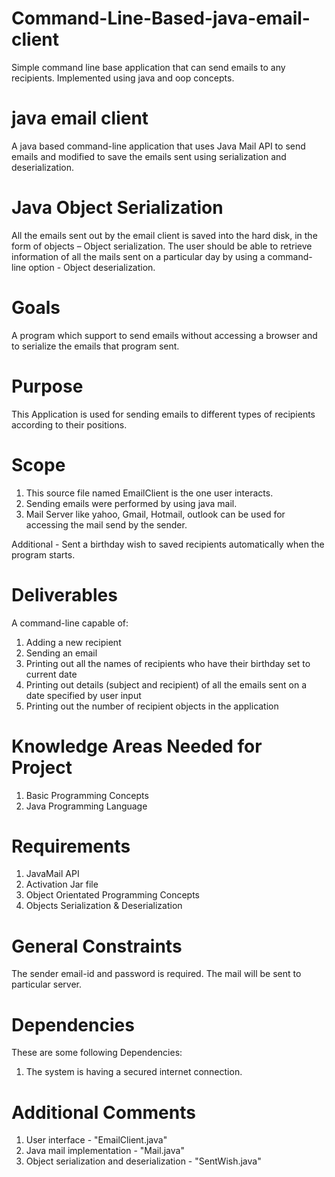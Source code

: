 # Command-Line-Based-java-email-client
Simple command line base application that can send emails to any recipients. Implemented using java and oop concepts.

# java email client
A java based command-line application that uses Java Mail API to send emails and modified to save the emails sent using serialization and deserialization.

# Java Object Serialization
All the emails sent out by the email client is saved into the hard disk, in the form of objects – Object serialization. The user should be able to retrieve information of all the mails sent on a particular day by using a command-line option - Object deserialization.

# Goals
A program which support to send emails without accessing a browser and to serialize the emails that program sent.

# Purpose
This Application is used for sending emails to different types of recipients according to their positions.

# Scope
1. This source file named EmailClient is the one user interacts.
2. Sending emails were performed by using java mail.
3. Mail Server like yahoo, Gmail, Hotmail, outlook can be used for accessing the mail send by the sender.

Additional - 
    Sent a birthday wish to saved recipients automatically when the program starts.

# Deliverables
A command-line capable of:
   1. Adding a new recipient
   2. Sending an email
   3. Printing out all the names of recipients who have their birthday set to current date
   4. Printing out details (subject and recipient) of all the emails sent on a date specified by user input
   5. Printing out the number of recipient objects in the application

# Knowledge Areas Needed for Project
1. Basic Programming Concepts
2. Java Programming Language

# Requirements
1. JavaMail API
2. Activation Jar file
3. Object Orientated Programming Concepts
4. Objects Serialization & Deserialization

# General Constraints
The sender email-id and password is required. The mail will be sent to particular server.

# Dependencies
These are some following Dependencies:
1. The system is having a secured internet connection.

# Additional Comments
1. User interface - "EmailClient.java"
2. Java mail implementation - "Mail.java"
3. Object serialization and deserialization - "SentWish.java"
